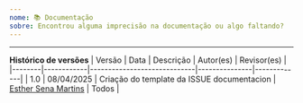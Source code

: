 ```yaml
---
nome: 📚 Documentação
sobre: ​​Encontrou alguma imprecisão na documentação ou algo faltando?
---
```


<!---
Obrigado por registrar um problema 😄 ! Antes de enviar, leia o seguinte:

Pesquise problemas abertos/fechados antes de enviar, pois alguém pode ter perguntado a mesma coisa antes!
-->
------

**Histórico de versões**
| Versão | Data       | Descrição                   | Autor(es)     | Revisor(es) |
|--------|------------|-----------------------------|---------------|-------------|
| 1.0    | 08/04/2025 | Criação do template da ISSUE documentacion | [Esther Sena Martins](https://github.com/esmsena) | Todos |
